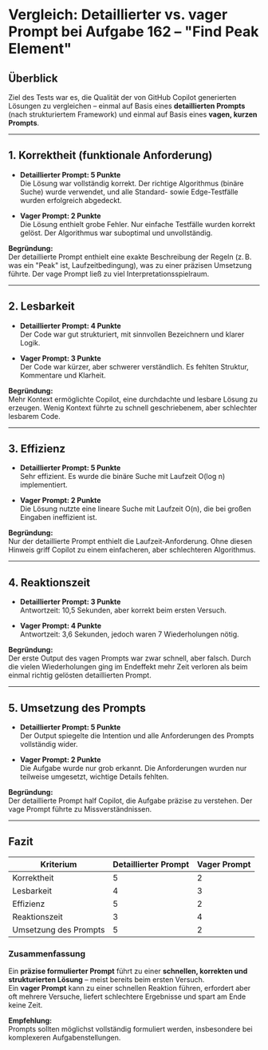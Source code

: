 # Vergleich: Detaillierter vs. vager Prompt bei Aufgabe 162 – "Find Peak Element"

## Überblick

Ziel des Tests war es, die Qualität der von GitHub Copilot generierten Lösungen zu vergleichen – einmal auf Basis eines **detaillierten Prompts** (nach strukturiertem Framework) und einmal auf Basis eines **vagen, kurzen Prompts**.

---

## 1. Korrektheit (funktionale Anforderung)

- **Detaillierter Prompt: 5 Punkte**  
  Die Lösung war vollständig korrekt. Der richtige Algorithmus (binäre Suche) wurde verwendet, und alle Standard- sowie Edge-Testfälle wurden erfolgreich abgedeckt.

- **Vager Prompt: 2 Punkte**  
  Die Lösung enthielt grobe Fehler. Nur einfache Testfälle wurden korrekt gelöst. Der Algorithmus war suboptimal und unvollständig.

**Begründung:**  
Der detaillierte Prompt enthielt eine exakte Beschreibung der Regeln (z. B. was ein "Peak" ist, Laufzeitbedingung), was zu einer präzisen Umsetzung führte. Der vage Prompt ließ zu viel Interpretationsspielraum.

---

## 2. Lesbarkeit

- **Detaillierter Prompt: 4 Punkte**  
  Der Code war gut strukturiert, mit sinnvollen Bezeichnern und klarer Logik.

- **Vager Prompt: 3 Punkte**  
  Der Code war kürzer, aber schwerer verständlich. Es fehlten Struktur, Kommentare und Klarheit.

**Begründung:**  
Mehr Kontext ermöglichte Copilot, eine durchdachte und lesbare Lösung zu erzeugen. Wenig Kontext führte zu schnell geschriebenem, aber schlechter lesbarem Code.

---

## 3. Effizienz

- **Detaillierter Prompt: 5 Punkte**  
  Sehr effizient. Es wurde die binäre Suche mit Laufzeit O(log n) implementiert.

- **Vager Prompt: 2 Punkte**  
  Die Lösung nutzte eine lineare Suche mit Laufzeit O(n), die bei großen Eingaben ineffizient ist.

**Begründung:**  
Nur der detaillierte Prompt enthielt die Laufzeit-Anforderung. Ohne diesen Hinweis griff Copilot zu einem einfacheren, aber schlechteren Algorithmus.

---

## 4. Reaktionszeit

- **Detaillierter Prompt: 3 Punkte**  
  Antwortzeit: 10,5 Sekunden, aber korrekt beim ersten Versuch.

- **Vager Prompt: 4 Punkte**  
  Antwortzeit: 3,6 Sekunden, jedoch waren 7 Wiederholungen nötig.

**Begründung:**  
Der erste Output des vagen Prompts war zwar schnell, aber falsch. Durch die vielen Wiederholungen ging im Endeffekt mehr Zeit verloren als beim einmal richtig gelösten detaillierten Prompt.

---

## 5. Umsetzung des Prompts

- **Detaillierter Prompt: 5 Punkte**  
  Der Output spiegelte die Intention und alle Anforderungen des Prompts vollständig wider.

- **Vager Prompt: 2 Punkte**  
  Die Aufgabe wurde nur grob erkannt. Die Anforderungen wurden nur teilweise umgesetzt, wichtige Details fehlten.

**Begründung:**  
Der detaillierte Prompt half Copilot, die Aufgabe präzise zu verstehen. Der vage Prompt führte zu Missverständnissen.

---

## Fazit

| Kriterium               | Detaillierter Prompt | Vager Prompt |
|-------------------------|----------------------|--------------|
| Korrektheit             | 5                    | 2            |
| Lesbarkeit              | 4                    | 3            |
| Effizienz               | 5                    | 2            |
| Reaktionszeit           | 3                    | 4            |
| Umsetzung des Prompts   | 5                    | 2            |

### Zusammenfassung

Ein **präzise formulierter Prompt** führt zu einer **schnellen, korrekten und strukturierten Lösung** – meist bereits beim ersten Versuch.  
Ein **vager Prompt** kann zu einer schnellen Reaktion führen, erfordert aber oft mehrere Versuche, liefert schlechtere Ergebnisse und spart am Ende keine Zeit.

**Empfehlung:**  
Prompts sollten möglichst vollständig formuliert werden, insbesondere bei komplexeren Aufgabenstellungen.
